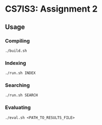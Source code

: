 # CS7IS3: Assignment 2

## Usage

### Compiling

`./build.sh`

### Indexing

`./run.sh INDEX`

### Searching

`./run.sh SEARCH`

### Evaluating

`./eval.sh <PATH_TO_RESULTS_FILE>`
